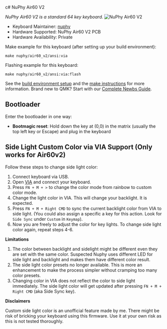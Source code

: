 c# NuPhy Air60 V2

*NuPhy Air60 V2 is a standard 64 key keyboard.*
![NuPhy Air60 V2](https://bit.ly/48qfjbS)

* Keyboard Maintainer: [nuphy](https://github.com/nuphy-src)
* Hardware Supported: NuPhy Air60 V2 PCB
* Hardware Availability: Private

Make example for this keyboard (after setting up your build environment):

    make nuphy/air60_v2/ansi:via

Flashing example for this keyboard:

    make nuphy/air60_v2/ansi:via:flash

See the [build environment setup](https://docs.qmk.fm/#/getting_started_build_tools) and the [make instructions](https://docs.qmk.fm/#/getting_started_make_guide) for more information. Brand new to QMK? Start with our [Complete Newbs Guide](https://docs.qmk.fm/#/newbs).

## Bootloader

Enter the bootloader in one way:

* **Bootmagic reset**: Hold down the key at (0,0) in the matrix (usually the top left key or Escape) and plug in the keyboard


## Side Light Custom Color via VIA Support (Only works for Air60v2)
Follow these steps to change side light color:
1. Connect keyboard via USB.
2. Open [VIA](https://usevia.app/) and connect your keyboard.
3. Press ```FN + M + >``` to change the color mode from rainbow to custom color mode.
4. Change the light color in VIA. This will change your backlight. It is expected.
5. Press ```FN + M + Right CMD``` to sync the current backlight color from VIA to side light. (You could also assign a specific a key for this action. Look for ```Side Sync``` under ```Custom``` in ```Keymap```).
6. Now you are freely to adjust the color for key lights. To change side light color again, repeat steps 4-6.

**Limitations**
1. The color between backlight and sidelight might be different even they are set with the same color. Suspected Nuphy uses different LED for side light and backlight and makes them have different color result.
2. The side light color presets no longer available. This is more an enhancement to make the process simpler without cramping too many color presets.
3. Changing color in VIA does not reflect the color to side light immediately. The side light color will get updated after pressing ```FN + M + Right CMD``` (aka Side Sync key).

**Disclaimers**

Custom side light color is an unofficial feature made by me. There might be risk of bricking your keyboard using this firmware. Use it at your own risk as this is not tested thoroughly.
